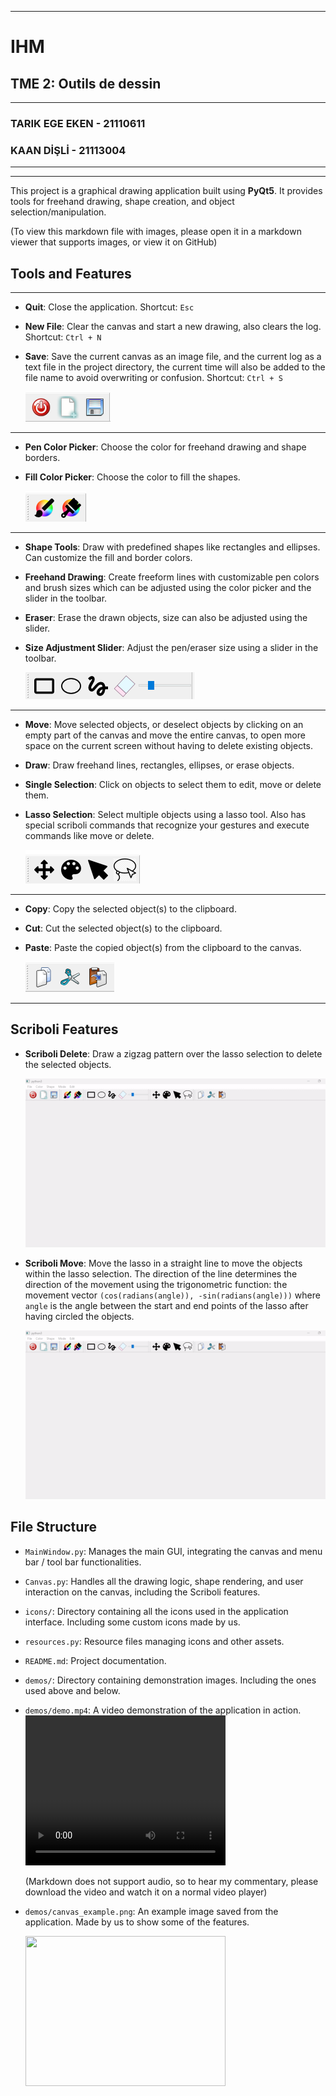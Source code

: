 
---
# IHM 
## TME 2: Outils de dessin
---
### TARIK EGE EKEN - 21110611
### KAAN DİŞLİ - 21113004
---
---


This project is a graphical drawing application built using **PyQt5**. It provides tools for freehand drawing, shape creation, and object selection/manipulation.

(To view this markdown file with images, please open it in a markdown viewer that supports images, or view it on GitHub)

## Tools and Features
---
- **Quit**: Close the application. Shortcut: `Esc`
- **New File**: Clear the canvas and start a new drawing, also clears the log. Shortcut: `Ctrl + N`
- **Save**: Save the current canvas as an image file, and the current log as a text file in the project directory, the current time will also be added to the file name to avoid overwriting or confusion. Shortcut: `Ctrl + S`

  ![File Tools](demos/file_tools.png)
---
- **Pen Color Picker**: Choose the color for freehand drawing and shape borders.
- **Fill Color Picker**: Choose the color to fill the shapes.

  ![Color Tools](demos/color_tools.png)
---
- **Shape Tools**: Draw with predefined shapes like rectangles and ellipses. Can customize the fill and border colors.
- **Freehand Drawing**: Create freeform lines with customizable pen colors and brush sizes which can be adjusted using the color picker and the slider in the toolbar.
- **Eraser**: Erase the drawn objects, size can also be adjusted using the slider.
- **Size Adjustment Slider**: Adjust the pen/eraser size using a slider in the toolbar.

  ![Shape Tools](demos/shape_tools.png)
---
- **Move**: Move selected objects, or deselect objects by clicking on an empty part of the canvas and move the entire canvas, to open more space on the current screen without having to delete existing objects.
- **Draw**: Draw freehand lines, rectangles, ellipses, or erase objects.
- **Single Selection**: Click on objects to select them to edit, move or delete them.
- **Lasso Selection**: Select multiple objects using a lasso tool. Also has special scriboli commands that recognize your gestures and execute commands like move or delete.

  ![Mode Tools](demos/mode_tools.png)
---
- **Copy**: Copy the selected object(s) to the clipboard.
- **Cut**: Cut the selected object(s) to the clipboard.
- **Paste**: Paste the copied object(s) from the clipboard to the canvas.

  ![Edit Tools](demos/edit_tools.png)
---

## Scriboli Features

- **Scriboli Delete**: Draw a zigzag pattern over the lasso selection to delete the selected objects.

  ![Scriboli Delete](demos/scriboli_delete.gif)
- **Scriboli Move**: Move the lasso in a straight line to move the objects within the lasso selection. The direction of the line determines the direction of the movement using the trigonometric function: the movement vector `(cos(radians(angle)), -sin(radians(angle)))` where `angle` is the angle between the start and end points of the lasso after having circled the objects.

  ![Scriboli Move](demos/scriboli_move.gif)


## File Structure

- `MainWindow.py`: Manages the main GUI, integrating the canvas and menu bar / tool bar functionalities.
- `Canvas.py`: Handles all the drawing logic, shape rendering, and user interaction on the canvas, including the Scriboli features.
- `icons/`: Directory containing all the icons used in the application interface. Including some custom icons made by us.
- `resources.py`: Resource files managing icons and other assets.
- `README.md`: Project documentation.
- `demos/`: Directory containing demonstration images. Including the ones used above and below.
- `demos/demo.mp4`: A video demonstration of the application in action.
<video src="demos/demo.mp4" width="320" height="240" controls></video>

  (Markdown does not support audio, so to hear my commentary, please download the video and watch it on a normal video player)

- `demos/canvas_example.png`: An example image saved from the application. Made by us to show some of the features.

  <image src="demos/canvas_example.png" width="320" height="240"></image>

